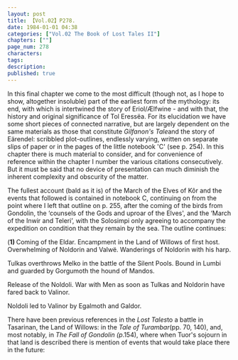 ```yaml
---
layout: post
title: 【Vol.02】P278.
date: 1984-01-01 04:38
categories: ["Vol.02 The Book of Lost Tales II"]
chapters: [""]
page_num: 278
characters: 
tags: 
description: 
published: true
---
```


<p style="text-indent: 0;">
In this final chapter we come to the most difficult (though not, as I hope to show, altogether insoluble) part of the earliest form of the mythology: its end, with which is intertwined the story of Eriol/Ælfwine - and with that, the history and original significance of Tol Eressëa. For its elucidation we have some short pieces of connected narrative, but are largely dependent on the same materials as those that constitute <I>Gilfanon's Tale</I>and the story of Eärendel: scribbled plot-outlines, endlessly varying, written on separate slips of paper or in the pages of the little notebook 'C' (see p. 254). In this chapter there is much material to consider, and for convenience of reference within the chapter I number the various citations consecutively. But it must be said that no device of presentation can much diminish the inherent complexity and obscurity of the matter.
</p>

The fullest account (bald as it is) of the March of the Elves of Kôr and the events that followed is contained in notebook C, continuing on from the point where I left that outline on p. 255, after the coming of the birds from Gondolin, the ‘counsels of the Gods and uproar of the Elves', and the ‘March of the Inwir and Teleri’, with the Solosimpi only agreeing to accompany the expedition on condition that they remain by the sea. The outline continues:

(<B>1)     </B>Coming of the Eldar. Encampment in the Land of Willows of first host. Overwhelming of Noldorin and Valwë. Wanderings of Noldorin with his harp.

Tulkas overthrows Melko in the battle of the Silent Pools. Bound in Lumbi and guarded by Gorgumoth the hound of Mandos.

Release of the Noldoli. War with Men as soon as Tulkas and Noldorin have fared back to Valinor.

Noldoli led to Valinor by Egalmoth and Galdor.

There have been previous references in the <I>Lost Tales</I>to a battle in Tasarinan, the Land of Willows: in the <I>Tale of Turambar</I>(pp. 70, 140), and, most notably, in <I>The Fall of Gondolin (p</I>.154), where when Tuor's sojourn in that land is described there is mention of events that would take place there in the future:

